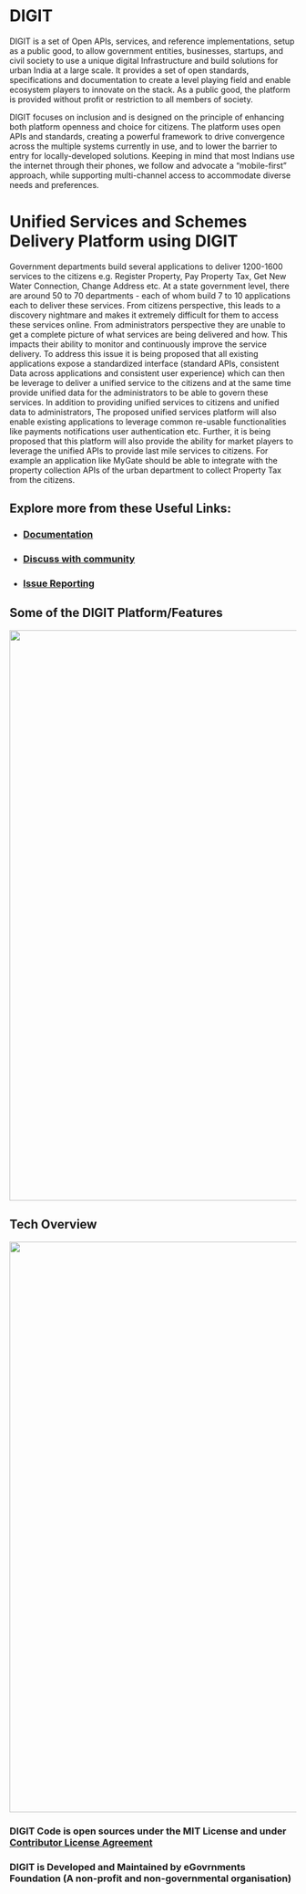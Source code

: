 # DIGIT 

DIGIT is a set of Open APIs, services, and reference implementations, setup as a public good, to allow government entities, businesses, startups, and civil society to use a unique digital Infrastructure and build solutions for urban India at a large scale. It provides a set of open standards, specifications and documentation to create a level playing field and enable ecosystem players to innovate on the stack. As a public good, the platform is provided without profit or restriction to all members of society.

DIGIT focuses on inclusion and is designed on the principle of enhancing both platform openness and choice for citizens. The platform uses open APIs and standards, creating a powerful framework to drive convergence across the multiple systems currently in use, and to lower the barrier to entry for locally-developed solutions. Keeping in mind that most Indians use the internet through their phones, we follow and advocate a “mobile-first” approach, while supporting multi-channel access to accommodate diverse needs and preferences.

# Unified Services and Schemes Delivery Platform using DIGIT
Government departments build several applications to deliver 1200-1600 services to the citizens e.g. Register Property, Pay Property Tax, Get New Water Connection, Change Address etc. At a state government level, there are around 50 to 70 departments - each of whom build 7 to 10 applications each to deliver these services. From citizens perspective, this leads to a discovery nightmare and makes it extremely difficult for them to access these services online.
From administrators perspective they are unable to get a complete picture of what services are being delivered and how. This impacts their ability to monitor and continuously improve the service delivery.
To address this issue it is being proposed that all existing applications expose a standardized interface (standard APIs, consistent Data across applications and consistent user experience) which can then be leverage to deliver a unified service to the citizens and at the same time provide unified data for the administrators to be able to govern these services.
In addition to providing unified services to citizens and unified data to administrators, The proposed unified services platform will also enable existing applications to leverage common re-usable functionalities like payments notifications user authentication etc.
Further, it is being proposed that this platform will also provide the ability for market players to leverage the unified APIs to provide last mile services to citizens. For example an application like MyGate should be able to integrate with the property collection APIs of the urban department to collect Property Tax from the citizens.

## Explore more from these Useful Links:

* ### [Documentation](https://docs.digit.org)

* ### [Discuss with community](https://github.com/egovernments/Digit-Core/discussions)

* ### [Issue Reporting](https://github.com/egovernments/Digit-Core/issues)


## Some of the DIGIT Platform/Features
<img src="https://egov-images.s3.ap-south-1.amazonaws.com/DIGIT+-+Features.png" width="1000">

## Tech Overview
<img src="https://egov-images.s3.ap-south-1.amazonaws.com/DIGIT+-+TechStack.png" width="1000">


### DIGIT Code is open sources under the MIT License and under [Contributor License Agreement](https://forms.gle/nnNZjB7P1YPuEHb69)

### DIGIT is Developed and Maintained by eGovrnments Foundation (A non-profit and non-governmental organisation)
